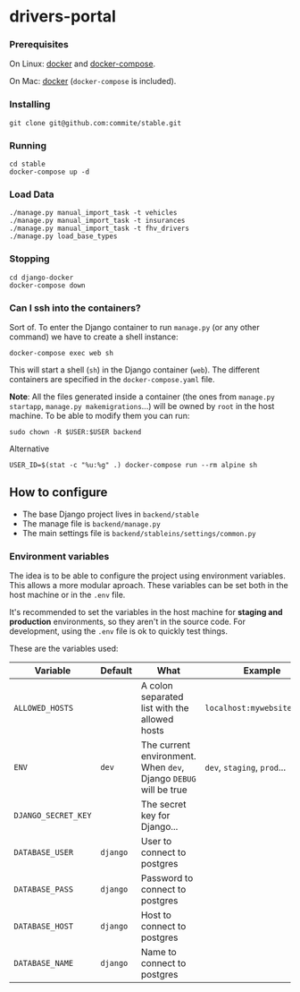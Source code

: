 # drivers-portal

### Prerequisites

On Linux: [docker][0] and [docker-compose][1].

On Mac: [docker][2] (`docker-compose` is included).

### Installing

    git clone git@github.com:commite/stable.git

### Running

    cd stable
    docker-compose up -d
    
### Load Data
    ./manage.py manual_import_task -t vehicles
    ./manage.py manual_import_task -t insurances
    ./manage.py manual_import_task -t fhv_drivers
    ./manage.py load_base_types
    
### Stopping

    cd django-docker
    docker-compose down

### Can I ssh into the containers?

Sort of. To enter the Django container to run `manage.py` (or any other command)
we have to create a shell instance:

    docker-compose exec web sh

This will start a shell (`sh`) in the Django container (`web`). The different
containers are specified in the `docker-compose.yaml` file.

**Note**: All the files generated inside a container (the ones from `manage.py
startapp`, `manage.py makemigrations`...) will be owned by `root` in the host
machine. To be able to modify them you can run:

    sudo chown -R $USER:$USER backend

Alternative
```
USER_ID=$(stat -c "%u:%g" .) docker-compose run --rm alpine sh
```

## How to configure

- The base Django project lives in `backend/stable`
- The manage file is `backend/manage.py`
- The main settings file is `backend/stableins/settings/common.py`

### Environment variables

The idea is to be able to configure the project using environment variables.
This allows a more modular aproach. These variables can be set both in the host
machine or in the `.env` file.

It's recommended to set the variables in the host machine for **staging and
production** environments, so they aren't in the source code. For development,
using the `.env` file is ok to quickly test things.

These are the variables used:

| Variable | Default | What | Example |
| -------- | ------- | ---- | ------- |
| `ALLOWED_HOSTS` | | A colon separated list with the allowed hosts | `localhost:mywebsite.local` |
| `ENV` | `dev` | The current environment. When `dev`, Django `DEBUG` will be true | `dev`, `staging`, `prod`... |
| `DJANGO_SECRET_KEY` | | The secret key for Django... | |
| `DATABASE_USER` | `django` | User to connect to postgres | |
| `DATABASE_PASS` | `django` | Password to connect to postgres | |
| `DATABASE_HOST` | `django` | Host to connect to postgres | |
| `DATABASE_NAME` | `django` | Name to connect to postgres | |


[0]: https://docs.docker.com/install/
[1]: https://docs.docker.com/compose/install/
[2]: https://docs.docker.com/docker-for-mac/install/
